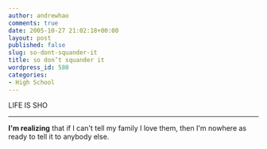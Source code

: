 ```yaml
---
author: andrewhao
comments: true
date: 2005-10-27 21:02:18+00:00
layout: post
published: false
slug: so-dont-squander-it
title: so don’t squander it
wordpress_id: 580
categories:
- High School
---
```


LIFE IS SHO







------- ------- --------- ---------------------------------
**I'm realizing** that if I can't tell my family I love them, then I'm nowhere as ready to tell it to anybody else.
